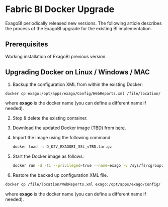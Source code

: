 # Fabric BI Docker Upgrade

ExagoBI periodically released new versions. The following article describes the process of the ExagoBI upgrade for the existing BI implementation.

## Prerequisites
Working installation of ExagoBI previous version.

## Upgrading Docker on Linux / Windows / MAC

1. Backup the configuration XML from within the existing Docker:

~~~bash
docker cp exago:/opt/apps/exago/Config/WebReports.xml /file/location/
~~~

where **exago** is the docker name (you can define a different name if needed).

2. Stop & delete the existing container.

3. Download the updated Docker image (TBD) from [here](https://TBD).

4. Import the image using the following command:

   ~~~bash
   docker load -i D_K2V_EXAGOBI_SSL_vTBD.tar.gz
   ~~~

5. Start the Docker image as follows:
   ~~~bash
   docker run -d -ti --privileged=true --name=exago -v /sys/fs/cgroup:/sys/fs/cgroup:ro -p 80:80 k2view/nossl-exagobi:2021.1.14
   ~~~

6. Restore the backed up configuration XML file.

~~~bash
docker cp /file/location/WebReports.xml exago:/opt/apps/exago/Config/
~~~

where **exago** is the docker name (you can define a different name if needed). 
